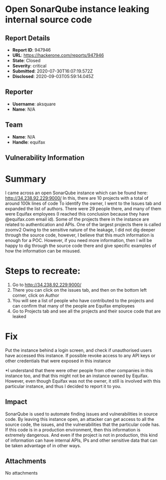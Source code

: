 # Open SonarQube instance leaking internal source code

## Report Details
- **Report ID**: 947946
- **URL**: https://hackerone.com/reports/947946
- **State**: Closed
- **Severity**: critical
- **Submitted**: 2020-07-30T16:07:19.572Z
- **Disclosed**: 2020-09-03T05:59:14.045Z

## Reporter
- **Username**: aksquare
- **Name**: N/A

## Team
- **Name**: N/A
- **Handle**: equifax

## Vulnerability Information
# Summary
I came across an open SonarQube instance which can be found here: http://34.238.92.229:9000/
In this, there are 10 projects with a total of around 100k lines of code
To identify the owner, I went to the Issues tab and expanded the list of authors. There were 29 people there, and many of them were Equifax employees (I reached this conclusion because they have @equifax.com email id). 
Some of the projects there in the instance are related to authentication and APIs. One of the largest projects there is called zoomv2
Owing to the sensitive nature of the leakage, I did not dig deeper through the source code, however, I believe that this much information is enough for a POC. However, if you need more information, then I will be happy to dig through the source code there and give specific examples of how the information can be misused.

# Steps to recreate:
1. Go to http://34.238.92.229:9000/
2. There you can click on the issues tab, and then on the bottom left corner, click on Author
3. You will see a list of people who have contributed to the projects and can confirm that many of the people are Equifax employees
4. Go to Projects tab and see all the projects and their source code that are leaked 

# Fix
Put the instance behind a login screen, and check if unauthorised users have accessed this instance. If possible revoke access to any API keys or other credentials that were exposed in this instance

*I understand that there were other people from other companies in this instance too, and that this might not be an instance owned by Equifax. However, even though Equifax was not the owner, it still is involved with this particular instance, and thus I decided to report it to you.

## Impact

SonarQube is used to automate finding issues and vulnerabilities in source code. By leaving this instance open, an attacker can get access to all the source code, the issues, and the vulnerabilities that the particular code has. If this code is in a production environment, then this information is extremely dangerous. And even if the project is not in production, this kind of information can have internal APIs, IPs and other sensitive data that can be taken advantage of in other ways.

## Attachments
No attachments
